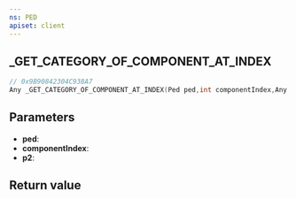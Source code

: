 ```yaml
---
ns: PED
apiset: client
---
```

## _GET_CATEGORY_OF_COMPONENT_AT_INDEX

```c
// 0x9B90842304C938A7
Any _GET_CATEGORY_OF_COMPONENT_AT_INDEX(Ped ped,int componentIndex,Any p2);
```


## Parameters
* **ped**:
* **componentIndex**:
* **p2**:

## Return value